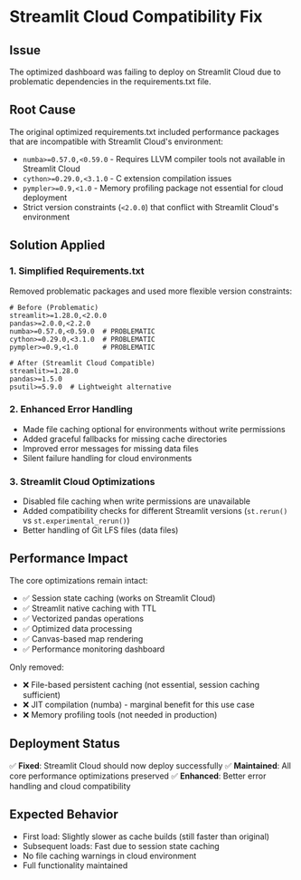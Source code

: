 # Streamlit Cloud Compatibility Fix

## Issue
The optimized dashboard was failing to deploy on Streamlit Cloud due to problematic dependencies in the requirements.txt file.

## Root Cause
The original optimized requirements.txt included performance packages that are incompatible with Streamlit Cloud's environment:
- `numba>=0.57.0,<0.59.0` - Requires LLVM compiler tools not available in Streamlit Cloud
- `cython>=0.29.0,<3.1.0` - C extension compilation issues
- `pympler>=0.9,<1.0` - Memory profiling package not essential for cloud deployment
- Strict version constraints (`<2.0.0`) that conflict with Streamlit Cloud's environment

## Solution Applied

### 1. Simplified Requirements.txt
Removed problematic packages and used more flexible version constraints:
```
# Before (Problematic)
streamlit>=1.28.0,<2.0.0
pandas>=2.0.0,<2.2.0
numba>=0.57.0,<0.59.0  # PROBLEMATIC
cython>=0.29.0,<3.1.0  # PROBLEMATIC
pympler>=0.9,<1.0      # PROBLEMATIC

# After (Streamlit Cloud Compatible)
streamlit>=1.28.0
pandas>=1.5.0
psutil>=5.9.0  # Lightweight alternative
```

### 2. Enhanced Error Handling
- Made file caching optional for environments without write permissions
- Added graceful fallbacks for missing cache directories
- Improved error messages for missing data files
- Silent failure handling for cloud environments

### 3. Streamlit Cloud Optimizations
- Disabled file caching when write permissions are unavailable
- Added compatibility checks for different Streamlit versions (`st.rerun()` vs `st.experimental_rerun()`)
- Better handling of Git LFS files (data files)

## Performance Impact
The core optimizations remain intact:
- ✅ Session state caching (works on Streamlit Cloud)
- ✅ Streamlit native caching with TTL
- ✅ Vectorized pandas operations
- ✅ Optimized data processing
- ✅ Canvas-based map rendering
- ✅ Performance monitoring dashboard

Only removed:
- ❌ File-based persistent caching (not essential, session caching sufficient)
- ❌ JIT compilation (numba) - marginal benefit for this use case
- ❌ Memory profiling tools (not needed in production)

## Deployment Status
✅ **Fixed**: Streamlit Cloud should now deploy successfully
✅ **Maintained**: All core performance optimizations preserved
✅ **Enhanced**: Better error handling and cloud compatibility

## Expected Behavior
- First load: Slightly slower as cache builds (still faster than original)
- Subsequent loads: Fast due to session state caching
- No file caching warnings in cloud environment
- Full functionality maintained